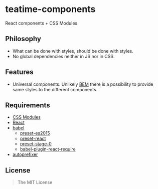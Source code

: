 teatime-components
==================

React components + CSS Modules


## Philosophy

- What can be done with styles, should be done with styles.
- No global dependencies neither in JS nor in CSS.


## Features

- Universal components. Unlikely [BEM](https://en.bem.info/) there is a possibility to provide same styles to the different components.


## Requirements

- [CSS Modules](https://github.com/css-modules/css-modules)
- [React](https://facebook.github.io/react/)
- [babel](https://babeljs.io/)
  - [preset-es2015](http://babeljs.io/docs/plugins/preset-es2015/)
  - [preset-react](http://babeljs.io/docs/plugins/preset-react/)
  - [preset-stage-0](http://babeljs.io/docs/plugins/preset-stage-0/)
  - [babel-plugin-react-require](https://github.com/vslinko/babel-plugin-react-require)
- [autoprefixer](https://github.com/postcss/autoprefixer)


## License

> The MIT License
